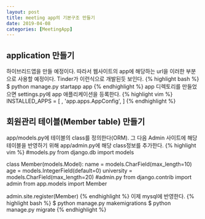 ```yaml
---
layout: post
title: meeting app의 기본구조 만들기
date: 2019-04-08
categories: [MeetingApp]
---
```


## application 만들기 
하이브리드앱을 만들 예정이다. 따라서 웹사이트의 app에 해당하는 url을 이러한 부분으로 사용할 예정이다. Tinder가 이런식으로 개발된듯 보인다.
{% highlight bash %}
$ python manage.py startapp app
{% endhighlight %}
app 디렉토리를 만들었으면 settings.py에 app 애플리케이션을 등록한다. 
{% highlight vim %}
INSTALLED_APPS = [
  ,
  'app.apps.AppConfig',
]
{% endhighlight %}
## 회원관리 테이블(Member table) 만들기
app/models.py에 테이블의 class를 정의한다(ORM). 그 다음 Admin 사이트에 해당 테이블을 반영하기 위해 app/admin.py에 해당 class정보를 추가한다.
{% highlight vim %}
#models.py
from django.db import models

class Member(models.Model):
  name = models.CharField(max_length=10)
  age = models.IntegerField(default=0)
  university = models.CharField(max_length=20)
#admin.py
from django.contrib import admin
from app.models import Member

admin.site.register(Member)
{% endhighlight %}
이제 mysql에 반영한다.
{% highlight bash %}
$ python manage.py makemigrations
$ python manage.py migrate
{% endhighlight %}

